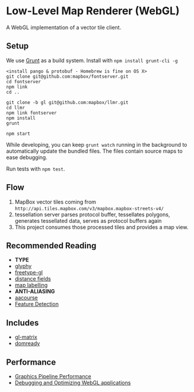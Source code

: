 # Low-Level Map Renderer (WebGL)

A WebGL implementation of a vector tile client.

## Setup

We use [Grunt](http://gruntjs.com/) as a build system. Install with `npm install grunt-cli -g`

```
<install pango & protobuf - Homebrew is fine on OS X>
git clone git@github.com:mapbox/fontserver.git
cd fontserver
npm link
cd ..

git clone -b gl git@github.com:mapbox/llmr.git
cd llmr
npm link fontserver
npm install
grunt

npm start
```

While developing, you can keep `grunt watch` running in the background to automatically update
the bundled files. The files contain source maps to ease debugging.

Run tests with `npm test`.

## Flow

1. MapBox vector tiles coming from `http://api.tiles.mapbox.com/v3/mapbox.mapbox-streets-v4/`
2. tessellation server parses protocol buffer, tessellates polygons, generates
   tessellated data, serves as protocol buffers again
3. This project consumes those processed tiles and provides a map view.

## Recommended Reading

- **TYPE**
- [glyphy](https://code.google.com/p/glyphy/)
- [freetype-gl](https://code.google.com/p/freetype-gl/)
- [distance fields](http://bytewrangler.blogspot.com/2011/10/signed-distance-fields.html)
- [map labelling](http://i11www.iti.uni-karlsruhe.de/~awolff/map-labeling/bibliography/maplab_date.html)
- **ANTI-ALIASING**
- [aacourse](http://iryoku.com/aacourse/)
- [Feature Detection](http://www.browserleaks.com/webgl)

## Includes

- [gl-matrix](https://github.com/toji/gl-matrix)
- [domready](https://github.com/ded/domready)

## Performance

- [Graphics Pipeline Performance](http://http.developer.nvidia.com/GPUGems/gpugems_ch28.html)
- [Debugging and Optimizing WebGL applications](https://docs.google.com/presentation/d/12AGAUmElB0oOBgbEEBfhABkIMCL3CUX7kdAPLuwZ964)
